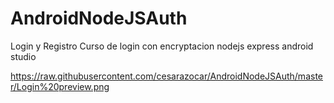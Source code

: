 # AndroidNodeJSAuth
Login y Registro
Curso de login con encryptacion nodejs express android studio

https://raw.githubusercontent.com/cesarazocar/AndroidNodeJSAuth/master/Login%20preview.png
